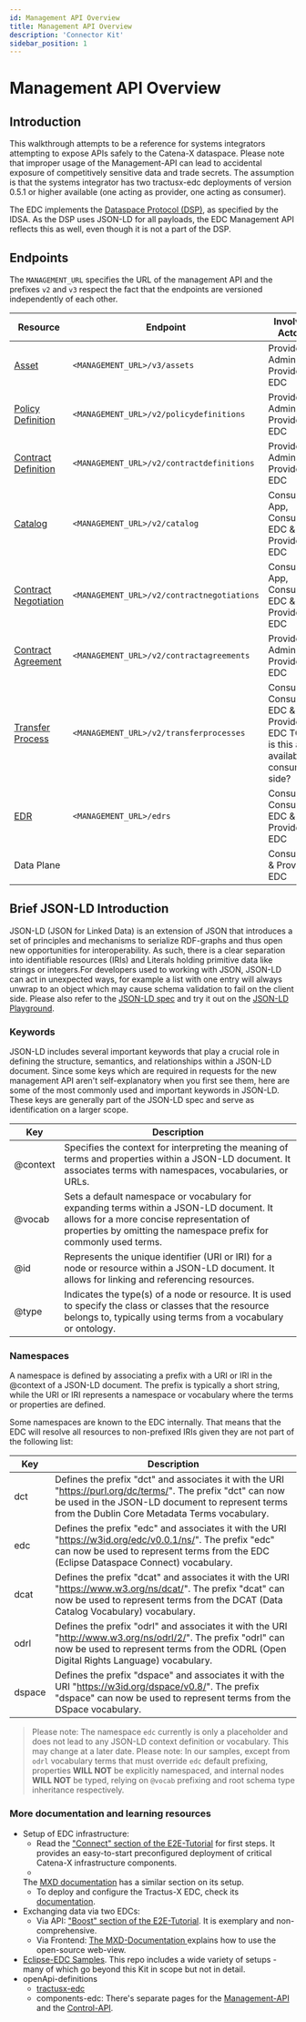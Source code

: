 ```yaml
---
id: Management API Overview
title: Management API Overview
description: 'Connector Kit'
sidebar_position: 1
---
```


# Management API Overview

## Introduction

This walkthrough attempts to be a reference for systems integrators attempting to expose APIs safely to the Catena-X
dataspace.
Please note that improper usage of the Management-API can lead to accidental exposure of competitively sensitive data
and
trade secrets. The assumption is that the systems integrator has two tractusx-edc deployments of version 0.5.1 or higher
available (one acting as provider, one acting as consumer).

The EDC implements the [Dataspace Protocol (DSP)](https://docs.internationaldataspaces.org/dataspace-protocol/overview/readme), as specified by the IDSA. As the DSP uses JSON-LD for all payloads, 
the EDC Management API reflects this as well, even though it is not a part of the DSP.

## Endpoints

The `MANAGEMENT_URL` specifies the URL of the management API and the prefixes `v2` and `v3` respect the fact that the
endpoints are versioned independently of each other.

| Resource                                          | Endpoint                                   | Involved Actors                                                                      |
|---------------------------------------------------|--------------------------------------------|--------------------------------------------------------------------------------------|
| [Asset](2-assets.md)                              | `<MANAGEMENT_URL>/v3/assets`               | Provider Admin & Provider EDC                                                        |
| [Policy Definition](3-policy-definitions.md)      | `<MANAGEMENT_URL>/v2/policydefinitions`    | Provider Admin & Provider EDC                                                        |
| [Contract Definition](4-contract-definitions.md)  | `<MANAGEMENT_URL>/v2/contractdefinitions`  | Provider Admin & Provider EDC                                                        |
| [Catalog](5-catalog.md)                           | `<MANAGEMENT_URL>/v2/catalog`              | Consumer App, Consumer EDC & Provider EDC                                            |
| [Contract Negotiation](6-contract-negotiation.md) | `<MANAGEMENT_URL>/v2/contractnegotiations` | Consumer App, Consumer EDC & Provider EDC                                            |
| [Contract Agreement](9-contract-agreement.md)     | `<MANAGEMENT_URL>/v2/contractagreements`   | Provider Admin & Provider EDC                                                        |
| [Transfer Process](7-transfer-process.md)         | `<MANAGEMENT_URL>/v2/transferprocesses`    | Consumer, Consumer EDC & Provider EDC     TODO is this also available consumer-side? |
| [EDR](8-edr.md)                                   | `<MANAGEMENT_URL>/edrs`                    | Consumer, Consumer EDC & Provider EDC                                                |
| Data Plane                                        |                                            | Consumer & Provider EDC                                                              |

## Brief JSON-LD Introduction

JSON-LD (JSON for Linked Data) is an extension of JSON that introduces a set of principles and mechanisms to serialize
RDF-graphs and thus open new opportunities for interoperability. As such, there is a clear separation into identifiable
resources (IRIs) and Literals holding primitive data like strings or integers.For developers used to working with JSON, 
JSON-LD can act in unexpected ways, for example a list with one entry will always unwrap to an object which may cause
schema validation to fail on the client side. Please also refer to
the [JSON-LD spec](https://www.w3.org/TR/json-ld11/) and try it out on the [JSON-LD Playground](https://json-ld.org/playground/).

### Keywords

JSON-LD includes several important keywords that play a crucial role in defining the structure, semantics, and relationships
within a JSON-LD document. Since some keys which are required in requests for the new management API aren't self-explanatory
when you first see them, here are some of the most commonly used and important keywords in JSON-LD.
These keys are generally part of the JSON-LD spec and serve as identification on a larger scope.

| Key       | Description                                                                                                                                                                                               |
|-----------|-----------------------------------------------------------------------------------------------------------------------------------------------------------------------------------------------------------|
| @context  | Specifies the context for interpreting the meaning of terms and properties within a JSON-LD document. It associates terms with namespaces, vocabularies, or URLs.                                         |
| @vocab    | Sets a default namespace or vocabulary for expanding terms within a JSON-LD document. It allows for a more concise representation of properties by omitting the namespace prefix for commonly used terms. |
| @id       | Represents the unique identifier (URI or IRI) for a node or resource within a JSON-LD document. It allows for linking and referencing resources.                                                          |
| @type     | Indicates the type(s) of a node or resource. It is used to specify the class or classes that the resource belongs to, typically using terms from a vocabulary or ontology.                                |

### Namespaces

A namespace is defined by associating a prefix with a URI or IRI in the @context of a JSON-LD document. The prefix is 
typically a short string, while the URI or IRI represents a namespace or vocabulary where the terms or properties are defined.

Some namespaces are known to the EDC internally. That means that the EDC will resolve all resources to non-prefixed IRIs
given they are not part of the following list:

| Key    | Description                                                                                                                                                                                                       |
|--------|-------------------------------------------------------------------------------------------------------------------------------------------------------------------------------------------------------------------|
| dct    | Defines the prefix "dct" and associates it with the URI "<https://purl.org/dc/terms/>". The prefix "dct" can now be used in the JSON-LD document to represent terms from the Dublin Core Metadata Terms vocabulary. |
| edc    | Defines the prefix "edc" and associates it with the URI "<https://w3id.org/edc/v0.0.1/ns/>". The prefix "edc" can now be used to represent terms from the EDC (Eclipse Dataspace Connect) vocabulary.               |
| dcat   | Defines the prefix "dcat" and associates it with the URI "<https://www.w3.org/ns/dcat/>". The prefix "dcat" can now be used to represent terms from the DCAT (Data Catalog Vocabulary) vocabulary.                  |
| odrl   | Defines the prefix "odrl" and associates it with the URI "<http://www.w3.org/ns/odrl/2/>". The prefix "odrl" can now be used to represent terms from the ODRL (Open Digital Rights Language) vocabulary.            |
| dspace | Defines the prefix "dspace" and associates it with the URI "<https://w3id.org/dspace/v0.8/>". The prefix "dspace" can now be used to represent terms from the DSpace vocabulary.                                    |

> Please note: The namespace `edc` currently is only a placeholder and does not lead to any JSON-LD context definition or vocabulary.
> This may change at a later date.
> Please note: In our samples, except from `odrl` vocabulary terms that must override `edc` default prefixing, properties **WILL NOT** be explicitly namespaced, and internal nodes **WILL NOT** be typed, relying on `@vocab` prefixing and root schema type inheritance respectively.

### More documentation and learning resources

- Setup of EDC infrastructure:
  - Read
    the ["Connect" section of the E2E-Tutorial](https://eclipse-tractusx.github.io/docs/tutorials/e2e/connect/prepareInfrastructure)
    for first steps. It provides an easy-to-start preconfigured deployment of critical Catena-X infrastructure
    components.
  -
  The [MXD documentation](https://eclipse-edc.github.io/docs/#/submodule/MinimumViableDataspace/docs/developer/continuous-deployment/continuous_deployment)
  has a similar section on its setup.
  - To deploy and configure the Tractus-X EDC, check
    its [documentation](https://github.com/eclipse-tractusx/tractusx-edc/blob/main/README.md).
- Exchanging data via two EDCs:
  - Via API: ["Boost" section of the E2E-Tutorial](https://eclipse-tractusx.github.io/docs/tutorials/e2e/boost/). It is
    exemplary and non-comprehensive.
  - Via
    Frontend: [The MXD-Documentation ](https://eclipse-edc.github.io/docs/#/submodule/MinimumViableDataspace/docs/developer/?id=scenarios-covered)
    explains how to use the open-source web-view.
- [Eclipse-EDC Samples](https://github.com/eclipse-edc/Samples). This repo includes a wide variety of setups - many of
  which
  go beyond this Kit in scope but not in detail.
- openApi-definitions
  - [tractusx-edc](https://app.swaggerhub.com/apis/eclipse-tractusx-bot/tractusx-edc/0.5.1-SNAPSHOT)
  - components-edc: There's separate pages for
    the [Management-API](https://app.swaggerhub.com/apis/eclipse-edc-bot/management-api) and
    the [Control-API](https://app.swaggerhub.com/apis/eclipse-edc-bot/control-api).